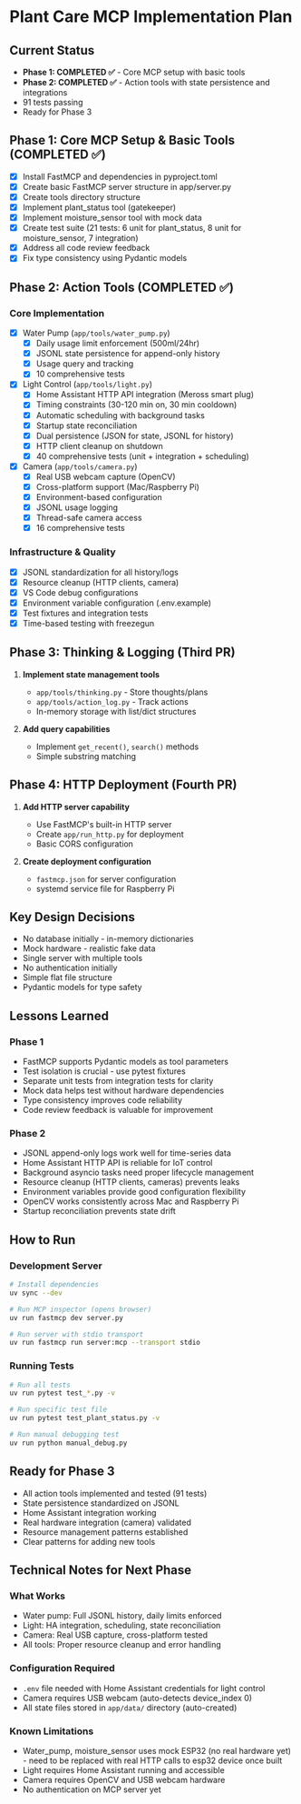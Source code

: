 # Plant Care MCP Implementation Plan

## Current Status
- **Phase 1: COMPLETED ✅** - Core MCP setup with basic tools
- **Phase 2: COMPLETED ✅** - Action tools with state persistence and integrations
- 91 tests passing
- Ready for Phase 3

## Phase 1: Core MCP Setup & Basic Tools (COMPLETED ✅)
- [x] Install FastMCP and dependencies in pyproject.toml
- [x] Create basic FastMCP server structure in app/server.py
- [x] Create tools directory structure
- [x] Implement plant_status tool (gatekeeper)
- [x] Implement moisture_sensor tool with mock data
- [x] Create test suite (21 tests: 6 unit for plant_status, 8 unit for moisture_sensor, 7 integration)
- [x] Address all code review feedback
- [x] Fix type consistency using Pydantic models

## Phase 2: Action Tools (COMPLETED ✅)
### Core Implementation
- [x] Water Pump (`app/tools/water_pump.py`)
   - [x] Daily usage limit enforcement (500ml/24hr)
   - [x] JSONL state persistence for append-only history
   - [x] Usage query and tracking
   - [x] 10 comprehensive tests
- [x] Light Control (`app/tools/light.py`)
   - [x] Home Assistant HTTP API integration (Meross smart plug)
   - [x] Timing constraints (30-120 min on, 30 min cooldown)
   - [x] Automatic scheduling with background tasks
   - [x] Startup state reconciliation
   - [x] Dual persistence (JSON for state, JSONL for history)
   - [x] HTTP client cleanup on shutdown
   - [x] 40 comprehensive tests (unit + integration + scheduling)
- [x] Camera (`app/tools/camera.py`)
   - [x] Real USB webcam capture (OpenCV)
   - [x] Cross-platform support (Mac/Raspberry Pi)
   - [x] Environment-based configuration
   - [x] JSONL usage logging
   - [x] Thread-safe camera access
   - [x] 16 comprehensive tests

### Infrastructure & Quality
- [x] JSONL standardization for all history/logs
- [x] Resource cleanup (HTTP clients, camera)
- [x] VS Code debug configurations
- [x] Environment variable configuration (.env.example)
- [x] Test fixtures and integration tests
- [x] Time-based testing with freezegun

## Phase 3: Thinking & Logging (Third PR)
1. **Implement state management tools**
   - `app/tools/thinking.py` - Store thoughts/plans
   - `app/tools/action_log.py` - Track actions
   - In-memory storage with list/dict structures

2. **Add query capabilities**
   - Implement `get_recent()`, `search()` methods
   - Simple substring matching

## Phase 4: HTTP Deployment (Fourth PR)
1. **Add HTTP server capability**
   - Use FastMCP's built-in HTTP server
   - Create `app/run_http.py` for deployment
   - Basic CORS configuration

2. **Create deployment configuration**
   - `fastmcp.json` for server configuration
   - systemd service file for Raspberry Pi

## Key Design Decisions
- No database initially - in-memory dictionaries
- Mock hardware - realistic fake data
- Single server with multiple tools
- No authentication initially
- Simple flat file structure
- Pydantic models for type safety

## Lessons Learned

### Phase 1
- FastMCP supports Pydantic models as tool parameters
- Test isolation is crucial - use pytest fixtures
- Separate unit tests from integration tests for clarity
- Mock data helps test without hardware dependencies
- Type consistency improves code reliability
- Code review feedback is valuable for improvement

### Phase 2
- JSONL append-only logs work well for time-series data
- Home Assistant HTTP API is reliable for IoT control
- Background asyncio tasks need proper lifecycle management
- Resource cleanup (HTTP clients, cameras) prevents leaks
- Environment variables provide good configuration flexibility
- OpenCV works consistently across Mac and Raspberry Pi
- Startup reconciliation prevents state drift

## How to Run

### Development Server
```bash
# Install dependencies
uv sync --dev

# Run MCP inspector (opens browser)
uv run fastmcp dev server.py

# Run server with stdio transport
uv run fastmcp run server:mcp --transport stdio
```

### Running Tests
```bash
# Run all tests
uv run pytest test_*.py -v

# Run specific test file
uv run pytest test_plant_status.py -v

# Run manual debugging test
uv run python manual_debug.py
```

## Ready for Phase 3

- All action tools implemented and tested (91 tests)
- State persistence standardized on JSONL
- Home Assistant integration working
- Real hardware integration (camera) validated
- Resource management patterns established
- Clear patterns for adding new tools

## Technical Notes for Next Phase

### What Works

- Water pump: Full JSONL history, daily limits enforced
- Light: HA integration, scheduling, state reconciliation
- Camera: Real USB capture, cross-platform tested
- All tools: Proper resource cleanup and error handling

### Configuration Required

- `.env` file needed with Home Assistant credentials for light control
- Camera requires USB webcam (auto-detects device_index 0)
- All state files stored in `app/data/` directory (auto-created)

### Known Limitations

- Water_pump, moisture_sensor uses mock ESP32 (no real hardware yet) - need to be replaced with real HTTP calls to esp32 device once built
- Light requires Home Assistant running and accessible
- Camera requires OpenCV and USB webcam hardware
- No authentication on MCP server yet
